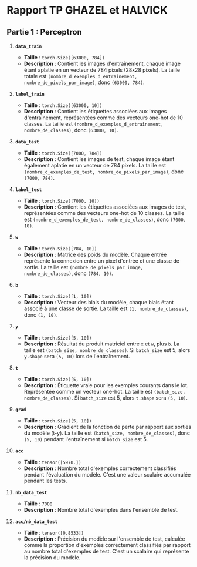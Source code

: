 # Rapport TP GHAZEL et HALVICK

## Partie 1 : Perceptron


1. **`data_train`**
   - **Taille** : `torch.Size([63000, 784])`
   - **Description** : Contient les images d'entraînement, chaque image étant aplatie en un vecteur de 784 pixels (28x28 pixels). La taille totale est `(nombre_d_exemples_d_entraînement, nombre_de_pixels_par_image)`, donc `(63000, 784)`.

2. **`label_train`**
   - **Taille** : `torch.Size([63000, 10])`
   - **Description** : Contient les étiquettes associées aux images d'entraînement, représentées comme des vecteurs one-hot de 10 classes. La taille est `(nombre_d_exemples_d_entraînement, nombre_de_classes)`, donc `(63000, 10)`.

3. **`data_test`**
   - **Taille** : `torch.Size([7000, 784])`
   - **Description** : Contient les images de test, chaque image étant également aplatie en un vecteur de 784 pixels. La taille est `(nombre_d_exemples_de_test, nombre_de_pixels_par_image)`, donc `(7000, 784)`.

4. **`label_test`**
   - **Taille** : `torch.Size([7000, 10])`
   - **Description** : Contient les étiquettes associées aux images de test, représentées comme des vecteurs one-hot de 10 classes. La taille est `(nombre_d_exemples_de_test, nombre_de_classes)`, donc `(7000, 10)`.

5. **`w`**
   - **Taille** : `torch.Size([784, 10])`
   - **Description** : Matrice des poids du modèle. Chaque entrée représente la connexion entre un pixel d'entrée et une classe de sortie. La taille est `(nombre_de_pixels_par_image, nombre_de_classes)`, donc `(784, 10)`.

6. **`b`**
   - **Taille** : `torch.Size([1, 10])`
   - **Description** : Vecteur des biais du modèle, chaque biais étant associé à une classe de sortie. La taille est `(1, nombre_de_classes)`, donc `(1, 10)`.

7. **`y`**
   - **Taille** : `torch.Size([5, 10])`
   - **Description** : Résultat du produit matriciel entre `x` et `w`, plus `b`. La taille est `(batch_size, nombre_de_classes)`. Si `batch_size` est 5, alors `y.shape` sera `(5, 10)` lors de l'entraînement.

8. **`t`**
   - **Taille** : `torch.Size([5, 10])`
   - **Description** : Étiquette vraie pour les exemples courants dans le lot. Représentée comme un vecteur one-hot. La taille est `(batch_size, nombre_de_classes)`. Si `batch_size` est 5, alors `t.shape` sera `(5, 10)`.

9. **`grad`**
   - **Taille** : `torch.Size([5, 10])`
   - **Description** : Gradient de la fonction de perte par rapport aux sorties du modèle (t-y). La taille est `(batch_size, nombre_de_classes)`, donc `(5, 10)` pendant l'entraînement si `batch_size` est 5.

10. **`acc`**
    - **Taille** : `tensor([5970.])`
    - **Description** : Nombre total d'exemples correctement classifiés pendant l'évaluation du modèle. C'est une valeur scalaire accumulée pendant les tests.

11. **`nb_data_test`**
    - **Taille** : `7000`
    - **Description** : Nombre total d'exemples dans l'ensemble de test.

12. **`acc/nb_data_test`**
    - **Taille** : `tensor([0.8533])`
    - **Description** : Précision du modèle sur l'ensemble de test, calculée comme la proportion d'exemples correctement classifiés par rapport au nombre total d'exemples de test. C'est un scalaire qui représente la précision du modèle.